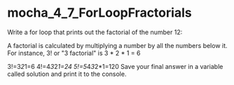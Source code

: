 # mocha_4_7_ForLoopFractorials


Write a for loop that prints out the factorial of the number 12:

A factorial is calculated by multiplying a number by all the numbers below it. For instance, 3! or "3 factorial" is 3 * 2 * 1 = 6

3!=3*2*1=6
4!=4*3*2*1=24
5!=5*4*3*2*1=120
Save your final answer in a variable called solution and print it to the console.


